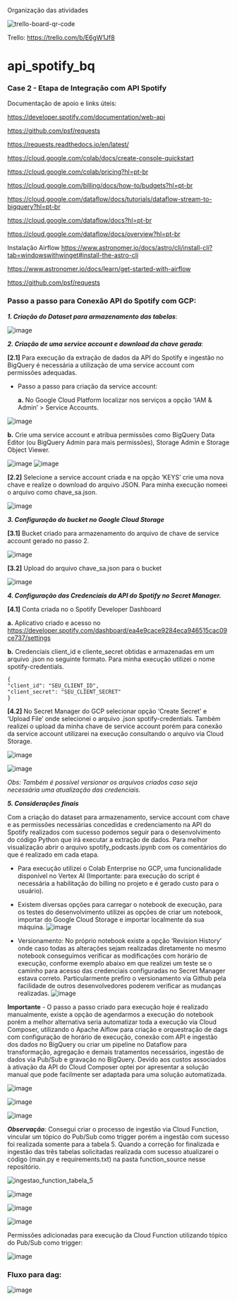 Organização das atividades

![trello-board-qr-code](https://github.com/user-attachments/assets/85436430-b9bd-4ed9-8b2f-50c171752c0e)

Trello: https://trello.com/b/E6gW1Jf8 

# api_spotify_bq
### Case 2 - Etapa de Integração com API Spotify

Documentação de apoio e links úteis: 

https://developer.spotify.com/documentation/web-api 

https://github.com/psf/requests

https://requests.readthedocs.io/en/latest/

https://cloud.google.com/colab/docs/create-console-quickstart

https://cloud.google.com/colab/pricing?hl=pt-br

https://cloud.google.com/billing/docs/how-to/budgets?hl=pt-br

https://cloud.google.com/dataflow/docs/tutorials/dataflow-stream-to-bigquery?hl=pt-br 

https://cloud.google.com/dataflow/docs?hl=pt-br

https://cloud.google.com/dataflow/docs/overview?hl=pt-br

Instalação Airflow
https://www.astronomer.io/docs/astro/cli/install-cli?tab=windowswithwinget#install-the-astro-cli

https://www.astronomer.io/docs/learn/get-started-with-airflow  

https://github.com/psf/requests 


### Passo a passo para Conexão API do Spotify com GCP:

**_1. Criação do Dataset para armazenamento das tabelas_**:


![image](https://github.com/user-attachments/assets/8e710469-f056-4feb-a607-d3909bc8256a)

**_2. Criação de uma service account e download da chave gerada_**:

  **[2.1]**  Para execução da extração de dados da API do Spotify e ingestão no BigQuery é necessária a utilização de uma service account com permissões adequadas.
   
- Passo a passo para criação da service account:
    	
   **a.** No Google Cloud Platform localizar nos serviços a opção ‘IAM & Admin’ > Service Accounts.

	 
![image](https://github.com/user-attachments/assets/b072fa81-0f2e-4ef7-bfff-3ed63852f49b) 



**b.** Crie uma service account e atribua permissões como  BigQuery Data Editor (ou BigQuery Admin para mais permissões), Storage Admin e Storage Object Viewer.

![image](https://github.com/user-attachments/assets/73540af3-9548-4dfa-b2ec-3d412eac1009)
![image](https://github.com/user-attachments/assets/ddfe5b6d-c0ae-4d77-93ea-2d2c5ba5bd48)


**[2.2]** Selecione a service account criada e na opção ‘KEYS’ crie uma nova chave e realize o download do arquivo JSON. Para minha execução nomeei o arquivo como chave_sa.json.

  
![image](https://github.com/user-attachments/assets/e2cadc0b-7ef9-4548-8e7a-5fecaace26ad)


**_3. Configuração do bucket no Google Cloud Storage_**

**[3.1]**  Bucket criado para armazenamento do arquivo de chave de service account gerado no passo 2.


![image](https://github.com/user-attachments/assets/4d39ed4b-f465-42f0-8e7b-4860ddccb7a8)


**[3.2]** Upload do arquivo chave_sa.json para o bucket


![image](https://github.com/user-attachments/assets/43e2dccf-837d-4b25-bc27-3f5ea6242730)


**_4. Configuração das Credenciais da API do Spotify no Secret Manager._**

**[4.1]** Conta criada no o Spotify Developer Dashboard

**a.** Aplicativo criado e acesso no https://developer.spotify.com/dashboard/ea4e9cace9284eca946515cac09ce737/settings 

**b.** Credenciais client_id e cliente_secret obtidas e armazenadas em um arquivo .json no seguinte formato. Para minha execução utilizei o nome spotify-credentials.

  
```
{
"client_id": "SEU_CLIENT_ID",
"client_secret": "SEU_CLIENT_SECRET"
}
```


**[4.2]** No Secret Manager do GCP selecionar opção ‘Create Secret' e ‘Upload File’ onde selecionei o arquivo .json spotify-credentials. Também realizei o upload da minha chave de service account porém para conexão da service account utilizarei na execução consultando o arquivo via Cloud Storage.


![image](https://github.com/user-attachments/assets/247107de-8481-4417-93c4-f77cb88b4555)  
	
![image](https://github.com/user-attachments/assets/3d12d65f-ac8c-4c81-939d-fcc7344411cf)

*Obs: Também é possível versionar os arquivos criados caso seja necessária uma atualização das credenciais.*

**_5. Considerações finais_**

Com a criação do dataset para armazenamento, service account com chave e as permissões necessárias concedidas e credenciamento na API do Spotify realizados com sucesso podemos seguir para o desenvolvimento do código Python que irá executar a extração de dados. Para melhor visualização abrir o arquivo spotify_podcasts.ipynb  com os comentários do que é realizado em cada etapa.

-  Para execução utilizei o Colab Enterprise no GCP, uma funcionalidade disponível no Vertex AI (Importante: para execução do script é necessária a habilitação do billing no projeto e é gerado custo para o usuário).

-  Existem diversas opções para carregar o notebook de execução, para os testes do desenvolvimento utilizei as opções de criar um notebook, importar do Google Cloud Storage e importar localmente da sua máquina.
![image](https://github.com/user-attachments/assets/135d996e-e9e7-4660-9ade-c3f5accabddd)

-  Versionamento: No próprio notebook existe a opção ‘Revision History’ onde caso todas as alterações sejam realizadas diretamente no mesmo notebook conseguimos verificar as modificações com horário de execução, conforme exemplo abaixo em que realizei um teste se o caminho para acesso das credenciais configuradas no Secret Manager estava correto.
  Particularmente prefiro o versionamento via Github pela facilidade de outros desenvolvedores poderem verificar as mudanças realizadas.
![image](https://github.com/user-attachments/assets/8e65e464-8438-4075-a807-dab7b023ed3a)

 





**Importante** - O passo a passo criado para execução hoje é realizado manualmente, existe a opção de agendarmos a execução do notebook porém a melhor alternativa seria automatizar toda a execução via Cloud Composer, utilizando o Apache Aiflow para criação e orquestração de dags com configuração de horário de execução, conexão com API e ingestão dos dados no BigQuery ou criar um pipeline no Dataflow para transformação, agregação e demais tratamentos necessários, ingestão de dados via Pub/Sub e gravação no BigQuery. Devido aos custos associados à ativação da API do Cloud Composer optei por apresentar a solução manual que pode facilmente ser adaptada para uma solução automatizada.

![image](https://github.com/user-attachments/assets/9e14a8d5-d2aa-424c-8662-1ad0a297124b)


![image](https://github.com/user-attachments/assets/02cd43a5-3b48-4baf-baa0-684079db5037)


![image](https://github.com/user-attachments/assets/6e8b3cfb-2f5c-47fe-86d1-37bc26da0348)


_**Observação**_: Consegui criar o processo de ingestão via Cloud Function, vincular um tópico do Pub/Sub como trigger porém a ingestão com sucesso foi realizada somente para a tabela 5. Quando a correção for finalizada e ingestão das três tabelas solicitadas realizada com sucesso atualizarei o código (main.py e requirements.txt) na pasta function_source nesse repositório.

![ingestao_function_tabela_5](https://github.com/user-attachments/assets/b90b7280-6633-4371-b141-0f5f24f7e5d9)

![image](https://github.com/user-attachments/assets/c9e84be3-fce9-48e2-af42-dc2ad0c8580d)

![image](https://github.com/user-attachments/assets/beba1175-8075-496f-a3e8-4acda75b445c)

![image](https://github.com/user-attachments/assets/399705ad-8e5f-4d0a-98a0-ff994dcbceb8)

Permissões adicionadas para execução da Cloud Function utilizando tópico do Pub/Sub como trigger:

![image](https://github.com/user-attachments/assets/7afddc05-b362-45d4-9db1-8a9817f10d4e)




### Fluxo para dag:


![image](https://github.com/user-attachments/assets/aa411719-d702-4001-976a-c7696338e2cd)

